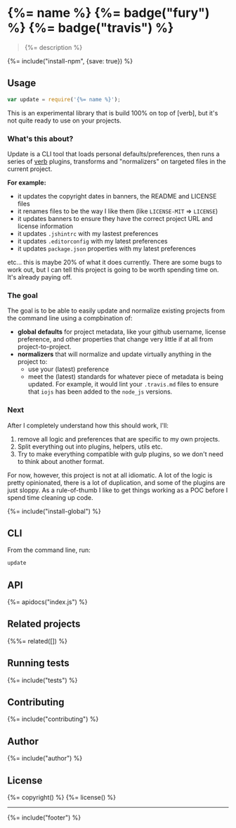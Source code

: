 # {%= name %} {%= badge("fury") %} {%= badge("travis") %}

> {%= description %}

<!-- toc -->

{%= include("install-npm", {save: true}) %}

## Usage

```js
var update = require('{%= name %}');
```

This is an experimental library that is build 100% on top of [verb], but it's not quite ready to use on your projects. 

### What's this about?

Update is a CLI tool that loads personal defaults/preferences, then runs a series of [verb](https://github.com/assemble/verb) plugins, transforms and "normalizers" on targeted files in the current project.

**For example:**

- it updates the copyright dates in banners, the README and LICENSE files
- it renames files to be the way I like them (like `LICENSE-MIT` => `LICENSE`)
- it updates banners to ensure they have the correct project URL and license information
- it updates `.jshintrc` with my lastest preferences
- it updates `.editorconfig` with my latest preferences
- it updates `package.json` properties with my latest preferences

etc... this is maybe 20% of what it does currently. There are some bugs to work out, but I can tell this project is going to be worth spending time on. It's already paying off.

### The goal

The goal is to be able to easily update and normalize existing projects from the command line using a compbination of:

- **global defaults** for project metadata, like your github username, license preference, and other properties that change very little if at all from project-to-project.
- **normalizers** that will normalize and update virtually anything in the project to:
  + use your (latest) preference
  + meet the (latest) standards for whatever piece of metadata is being updated. For example, it would lint your `.travis.md` files to ensure that `iojs` has been added to the `node_js` versions.

### Next

After I completely understand how this should work, I'll:

1. remove all logic and preferences that are specific to my own projects.
2. Split everything out into plugins, helpers, utils etc. 
3. Try to make everything compatible with gulp plugins, so we don't need to think about another format.

For now, however, this project is not at all idiomatic. A lot of the logic is pretty opinionated, there is a lot of duplication, and some of the plugins are just sloppy. As a rule-of-thumb I like to get things working as a POC before I spend time cleaning up code.  

{%= include("install-global") %}

## CLI

From the command line, run:

```bash
update
```

## API
{%= apidocs("index.js") %}

## Related projects
{%%= related([]) %}  

## Running tests
{%= include("tests") %}

## Contributing
{%= include("contributing") %}

## Author
{%= include("author") %}

## License
{%= copyright() %}
{%= license() %}

***

{%= include("footer") %}
